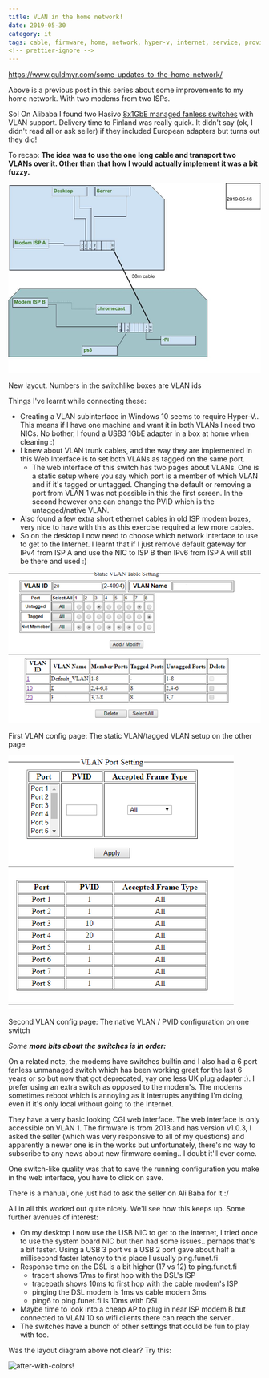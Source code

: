 ```yaml
---
title: VLAN in the home network!
date: 2019-05-30
category: it
tags: cable, firmware, home, network, hyper-v, internet, service, provider, modem, network, interface, controller, network, switch, usb3.0, user, interface, virtual, lan, windows10
<!-- prettier-ignore -->
---
```


<https://www.guldmyr.com/some-updates-to-the-home-network/>

Above is a previous post in this series about some improvements to my home network. With two modems from two ISPs.

So! On Alibaba I found two Hasivo [8x1GbE managed fanless switches](https://www.aliexpress.com/item/8-Port-Gigabit-Managed-Switch-Managed-Ethernet-Switch-with-8-port-10-100-1000M-VLAN/1000007360495.html) with VLAN support. Delivery time to Finland was really quick. It didn't say (ok, I didn't read all or ask seller) if they included European adapters but turns out they did!

To recap: **The idea was to use the one long cable and transport two VLANs over it. Other than that how I would actually implement it was a bit fuzzy.**

![plan](images/home-net-current-20190516-2.jpg)

New layout. Numbers in the switchlike boxes are VLAN ids

Things I've learnt while connecting these:

- Creating a VLAN subinterface in Windows 10 seems to require Hyper-V.. This means if I have one machine and want it in both VLANs I need two NICs. No bother, I found a USB3 1GbE adapter in a box at home when cleaning :)
- I knew about VLAN trunk cables, and the way they are implemented in this Web Interface is to set both VLANs as tagged on the same port.
  - The web interface of this switch has two pages about VLANs. One is a static setup where you say which port is a member of which VLAN and if it's tagged or untagged. Changing the default or removing a port from VLAN 1 was not possible in this the first screen. In the second however one can change the PVID which is the untagged/native VLAN.
- Also found a few extra short ethernet cables in old ISP modem boxes, very nice to have with this as this exercise required a few more cables.
- So on the desktop I now need to choose which network interface to use to get to the Internet. I learnt that if I just remove default gateway for IPv4 from ISP A and use the NIC to ISP B then IPv6 from ISP A will still be there and used :)

![config-in-sw-web-ui-1](images/static_vlan_setup.png)

First VLAN config page: The static VLAN/tagged VLAN setup on the other page

![config-in-sw-web-ui-2](images/modemb_untagged.png)

Second VLAN config page: The native VLAN / PVID configuration on one switch

_Some **more bits about the switches is in order:**_

On a related note, the modems have switches builtin and I also had a 6 port fanless unmanaged switch which has been working great for the last 6 years or so but now that got deprecated, yay one less UK plug adapter :). I prefer using an extra switch as opposed to the modem's. The modems sometimes reboot which is annoying as it interrupts anything I'm doing, even if it's only local without going to the Internet.

They have a very basic looking CGI web interface. The web interface is only accessible on VLAN 1. The firmware is from 2013 and has version v1.0.3, I asked the seller (which was very responsive to all of my questions) and apparently a newer one is in the works but unfortunately, there's no way to subscribe to any news about new firmware coming.. I doubt it'll ever come.  
  
One switch-like quality was that to save the running configuration you make in the web interface, you have to click on save.

There is a manual, one just had to ask the seller on Ali Baba for it :/

All in all this worked out quite nicely. We'll see how this keeps up. Some further avenues of interest:

- On my desktop I now use the USB NIC to get to the internet, I tried once to use the system board NIC but then had some issues.. perhaps that's a bit faster. Using a USB 3 port vs a USB 2 port gave about half a millisecond faster latency to this place I usually ping.funet.fi
- Response time on the DSL is a bit higher (17 vs 12) to ping.funet.fi
  - tracert shows 17ms to first hop with the DSL's ISP
  - tracepath shows 10ms to first hop with the cable modem's ISP
  - pinging the DSL modem is 1ms vs cable modem 3ms
  - ping6 to ping.funet.fi is 10ms with DSL
- Maybe time to look into a cheap AP to plug in near ISP modem B but connected to VLAN 10 so wifi clients there can reach the server..
- The switches have a bunch of other settings that could be fun to play with too.

Was the layout diagram above not clear? Try this:

![after-with-colors!](https://lh5.googleusercontent.com/ZtYmLJgLMLOlWOvYaNZ47I7KnI0HwTrqWw8u9JlhxVgdJJpt7whfeeccwekT-OcJ_jTP2HqOqkV4Ry0fTd3VAB0YH7pGlcxlUatlWSzpSCFiYhLW2cgc3fDknkY0vJ9xn5fuXqHM)
